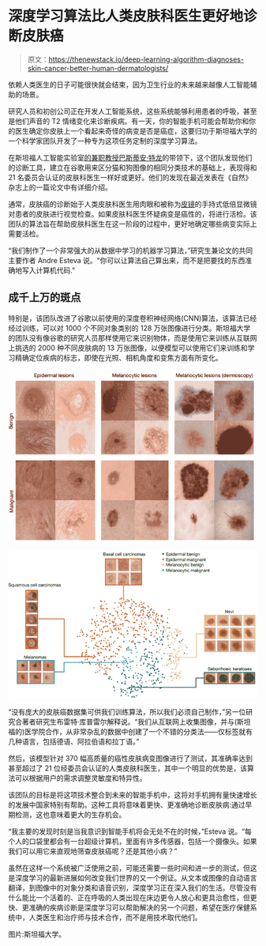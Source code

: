 # 深度学习算法比人类皮肤科医生更好地诊断皮肤癌

> 原文：<https://thenewstack.io/deep-learning-algorithm-diagnoses-skin-cancer-better-human-dermatologists/>

依赖人类医生的日子可能很快就会结束，因为卫生行业的未来越来越像人工智能辅助的场景。

研究人员和初创公司正在开发人工智能系统，这些系统能够利用患者的呼吸，甚至是他们声音的 T2 情绪变化来诊断疾病。有一天，你的智能手机可能会帮助你和你的医生确定你皮肤上一个看起来奇怪的病变是否是癌症，这要归功于斯坦福大学的一个科学家团队开发了一种专为这项任务定制的深度学习算法。

在斯坦福人工智能实验室[的兼职教授](http://ai.stanford.edu/)[巴斯蒂安·特龙](http://robots.stanford.edu/)的带领下，这个团队发现他们的诊断工具，建立在谷歌用来区分猫和狗图像的相同分类技术的基础上，表现得和 21 名委员会认证的皮肤科医生一样好或更好。他们的发现在最近发表在《自然》杂志上的一篇论文中有详细介绍。

通常，皮肤癌的诊断始于人类皮肤科医生用肉眼和被称为[皮镜](http://dermlite.com/products/dermlite-hud)的手持式低倍显微镜对患者的皮肤进行视觉检查。如果皮肤科医生怀疑病变是癌性的，将进行活检。该团队的算法旨在帮助皮肤科医生在这一阶段的过程中，更好地确定哪些病变实际上需要活检。

“我们制作了一个非常强大的从数据中学习的机器学习算法，”研究生兼论文的共同主要作者 Andre Esteva 说。"你可以让算法自己算出来，而不是把要找的东西准确地写入计算机代码."

## 成千上万的斑点

特别是，该团队改进了谷歌以前使用的深度卷积神经网络(CNN)算法，该算法已经经过训练，可以对 1000 个不同对象类别的 128 万张图像进行分类。斯坦福大学的团队没有像谷歌的研究人员那样使用它来识别物体，而是使用它来训练从互联网上挑选的 2000 种不同皮肤病的 13 万张图像，以便模型可以使用它们来训练和学习精确定位疾病的标志，即使在光照、相机角度和变焦方面有所变化。

![](img/84dca36cfe8e1f806e69dec9fb49c4a6.png)

![](img/406cf004ea01386345caa9389b75f7f2.png)

“没有庞大的皮肤癌数据集可供我们训练算法，所以我们必须自己制作，”另一位研究合著者研究生布雷特·库普雷尔解释说。“我们从互联网上收集图像，并与(斯坦福的)医学院合作，从非常杂乱的数据中创建了一个不错的分类法——仅标签就有几种语言，包括德语、阿拉伯语和拉丁语。”

然后，该模型针对 370 幅高质量的癌性皮肤病变图像进行了测试，其准确率达到甚至超过了 21 位经委员会认证的人类皮肤科医生，其中一个明显的优势是，该算法可以根据用户的需求调整灵敏度和特异性。

该团队的目标是将这项技术整合到未来的智能手机中，这将对手机拥有量快速增长的发展中国家特别有帮助。这种工具将意味着更快、更准确地诊断皮肤病:通过早期检测，这也意味着更大的生存机会。

“我主要的发现时刻是当我意识到智能手机将会无处不在的时候，”Esteva 说。“每个人的口袋里都会有一台超级计算机，里面有许多传感器，包括一个摄像头。如果我们可以用它来直观地筛查皮肤癌呢？还是其他小病？”

虽然在这样一个系统被广泛使用之前，可能还需要一些时间和进一步的测试，但这是深度学习的最新进展如何改变我们世界的又一个例证。从文本或图像的自动语言翻译，到图像中的对象分类和语音识别，深度学习正在深入我们的生活。尽管没有什么能比一个活着的、正在呼吸的人类出现在床边更令人放心和更具治愈性，但更快、更准确的疾病诊断是深度学习可以帮助解决的另一个问题，希望在医疗保健系统中，人类医生和治疗师与技术合作，而不是用技术取代他们。

图片:斯坦福大学。

<svg xmlns:xlink="http://www.w3.org/1999/xlink" viewBox="0 0 68 31" version="1.1"><title>Group</title> <desc>Created with Sketch.</desc></svg>